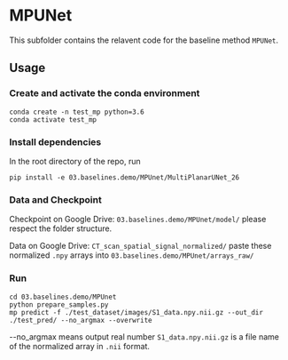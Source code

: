 # MPUNet
This subfolder contains the relavent code for the baseline method `MPUNet`.

## Usage
### Create and activate the conda environment
```
conda create -n test_mp python=3.6
conda activate test_mp
```
### Install dependencies
In the root directory of the repo, run
```
pip install -e 03.baselines.demo/MPUnet/MultiPlanarUNet_26
```
### Data and Checkpoint

Checkpoint on Google Drive: `03.baselines.demo/MPUnet/model/` please respect the folder structure.

Data on Google Drive: `CT_scan_spatial_signal_normalized/` paste these normalized `.npy` arrays into `03.baselines.demo/MPUnet/arrays_raw/`

### Run
```
cd 03.baselines.demo/MPUnet
python prepare_samples.py
mp predict -f ./test_dataset/images/S1_data.npy.nii.gz --out_dir ./test_pred/ --no_argmax --overwrite
```
--no_argmax means output real number `S1_data.npy.nii.gz` is a file name of the normalized array in `.nii` format.
